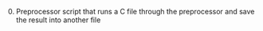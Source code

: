 0. Preprocessor
script that runs a C file through the preprocessor and save the result into another file
